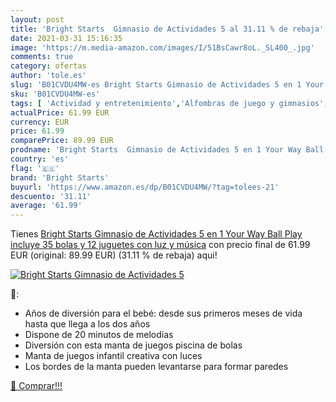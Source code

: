 ```yaml
---
layout: post
title: 'Bright Starts  Gimnasio de Actividades 5 al 31.11 % de rebaja'
date: 2021-03-31 15:16:35
image: 'https://m.media-amazon.com/images/I/51BsCawr8oL._SL400_.jpg'
comments: true
category: ofertas
author: 'tole.es'
slug: 'B01CVDU4MW-es Bright Starts Gimnasio de Actividades 5 en 1 Your Way Ball...'
sku: 'B01CVDU4MW-es'
tags: [ 'Actividad y entretenimiento','Alfombras de juego y gimnasios','Bebé','bright starts','juguetes', ]
actualPrice: 61.99 EUR
currency: EUR
price: 61.99
comparePrice: 89.99 EUR
prodname: 'Bright Starts  Gimnasio de Actividades 5 en 1 Your Way Ball Play  incluye 35 bolas y 12 juguetes con luz y música'
country: 'es'
flag: '🇪🇸'
brand: 'Bright Starts'
buyurl: 'https://www.amazon.es/dp/B01CVDU4MW/?tag=tolees-21'
descuento: '31.11'
average: '61.99'
---
```


Tienes [Bright Starts  Gimnasio de Actividades 5 en 1 Your Way Ball Play  incluye 35 bolas y 12 juguetes con luz y música](https://www.amazon.es/dp/B01CVDU4MW/?tag=tolees-21) con precio final de  61.99 EUR (original: 89.99 EUR) (31.11 %  de rebaja) aqui!

[![Bright Starts  Gimnasio de Actividades 5](https://m.media-amazon.com/images/I/51BsCawr8oL._SL400_.jpg)](https://www.amazon.es/dp/B01CVDU4MW/?tag=tolees-21)

🔎:

- Años de diversión para el bebé: desde sus primeros meses de vida hasta que llega a los dos años
- Dispone de 20 minutos de melodías
- Diversión con esta manta de juegos piscina de bolas
- Manta de juegos infantil creativa con luces
- Los bordes de la manta pueden levantarse para formar paredes

[🛒 Comprar!!!](https://www.amazon.es/dp/B01CVDU4MW/?tag=tolees-21)
